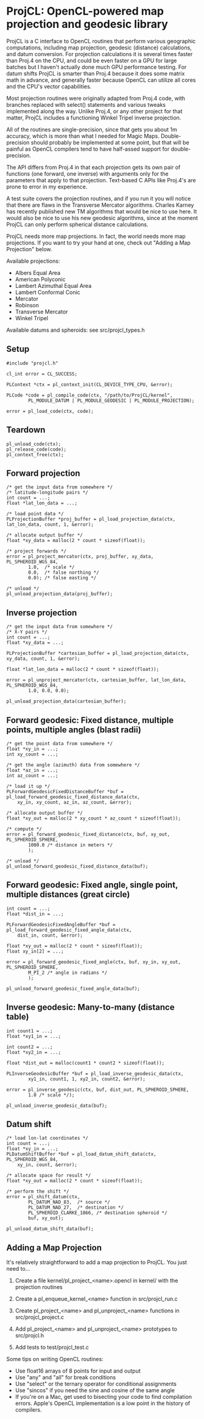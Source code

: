 ProjCL: OpenCL-powered map projection and geodesic library
==

ProjCL is a C interface to OpenCL routines that perform various geographic
computations, including map projection, geodesic (distance) calculations, and
datum conversion. For projection calculations it is several times faster than
Proj.4 on the CPU, and could be even faster on a GPU for large batches but I
haven't actually done much GPU performance testing. For datum shifts ProjCL
is smarter than Proj.4 because it does some matrix math in advance, and generally
faster because OpenCL can utilize all cores and the CPU's vector capabilities.

Most projection routines were originally adapted from Proj.4 code, with
branches replaced with select() statements and various tweaks implemented along
the way. Unlike Proj.4, or any other project for that matter, ProjCL includes a
functioning Winkel Tripel inverse projection.

All of the routines are single-precision, since that gets you about 1m accuracy,
which is more than what I needed for Magic Maps. Double-precision should
probably be implemented at some point, but that will be painful as OpenCL
compilers tend to have half-assed support for double-precision.

The API differs from Proj.4 in that each projection gets its own pair of
functions (one forward, one inverse) with arguments only for the parameters
that apply to that projection. Text-based C APIs like Proj.4's are prone to
error in my experience.

A test suite covers the projection routines, and if you run it you will notice
that there are flaws in the Transverse Mercator algorithms. Charles Karney has
recently published new TM algorithms that would be nice to use here. It would
also be nice to use his new geodesic algorithms, since at the moment ProjCL can
only perform spherical distance calculations.

ProjCL needs more map projections. In fact, the world needs more map projections.
If you want to try your hand at one, check out "Adding a Map Projection" below.

Available projections:
* Albers Equal Area
* American Polyconic
* Lambert Azimuthal Equal Area
* Lambert Conformal Conic
* Mercator
* Robinson
* Transverse Mercator
* Winkel Tripel

Available datums and spheroids: see src/projcl_types.h

Setup
--

    #include "projcl.h"

    cl_int error = CL_SUCCESS;

    PLContext *ctx = pl_context_init(CL_DEVICE_TYPE_CPU, &error);

    PLCode *code = pl_compile_code(ctx, "/path/to/ProjCL/kernel", 
            PL_MODULE_DATUM | PL_MODULE_GEODESIC | PL_MODULE_PROJECTION);

    error = pl_load_code(ctx, code);

Teardown
--
    pl_unload_code(ctx);
    pl_release_code(code);
    pl_context_free(ctx);

Forward projection
--

    /* get the input data from somewhere */
    /* latitude-longitude pairs */
    int count = ...;
    float *lat_lon_data = ...;

    /* load point data */
    PLProjectionBuffer *proj_buffer = pl_load_projection_data(ctx, lat_lon_data, count, 1, &error);

    /* allocate output buffer */
    float *xy_data = malloc(2 * count * sizeof(float));

    /* project forwards */
    error = pl_project_mercator(ctx, proj_buffer, xy_data, PL_SPHEROID_WGS_84, 
            1.0,  /* scale */
            0.0,  /* false northing */
            0.0); /* false easting */

    /* unload */
    pl_unload_projection_data(proj_buffer);

Inverse projection
--

    /* get the input data from somewhere */
    /* X-Y pairs */
    int count = ...;
    float *xy_data = ...;

    PLProjectionBuffer *cartesian_buffer = pl_load_projection_data(ctx, xy_data, count, 1, &error);

    float *lat_lon_data = malloc(2 * count * sizeof(float));

    error = pl_unproject_mercator(ctx, cartesian_buffer, lat_lon_data, PL_SPHEROID_WGS_84,
            1.0, 0.0, 0.0);

    pl_unload_projection_data(cartesian_buffer);

Forward geodesic: Fixed distance, multiple points, multiple angles (blast radii)
--

    /* get the point data from somewhere */
    float *xy_in = ...;
    int xy_count = ...;

    /* get the angle (azimuth) data from somewhere */
    float *az_in = ...;
    int az_count = ...;

    /* load it up */
    PLForwardGeodesicFixedDistanceBuffer *buf = pl_load_forward_geodesic_fixed_distance_data(ctx,
        xy_in, xy_count, az_in, az_count, &error);

    /* allocate output buffer */
    float *xy_out = malloc(2 * xy_count * az_count * sizeof(float));

    /* compute */
    error = pl_forward_geodesic_fixed_distance(ctx, buf, xy_out, PL_SPHEROID_SPHERE,
            1000.0 /* distance in meters */
            );

    /* unload */
    pl_unload_forward_geodesic_fixed_distance_data(buf);

Forward geodesic: Fixed angle, single point, multiple distances (great circle)
--

    int count = ...;
    float *dist_in = ...;

    PLForwardGeodesicFixedAngleBuffer *buf = pl_load_forward_geodesic_fixed_angle_data(ctx,
        dist_in, count, &error);

    float *xy_out = malloc(2 * count * sizeof(float));
    float xy_in[2] = ...;
    
    error = pl_forward_geodesic_fixed_angle(ctx, buf, xy_in, xy_out, PL_SPHEROID_SPHERE, 
            M_PI_2 /* angle in radians */
            );

    pl_unload_forward_geodesic_fixed_angle_data(buf);

Inverse geodesic: Many-to-many (distance table)
--

    int count1 = ...;
    float *xy1_in = ...;

    int count2 = ...;
    float *xy2_in = ...;

    float *dist_out = malloc(count1 * count2 * sizeof(float));

    PLInverseGeodesicBuffer *buf = pl_load_inverse_geodesic_data(ctx, 
            xy1_in, count1, 1, xy2_in, count2, &error);

    error = pl_inverse_geodesic(ctx, buf, dist_out, PL_SPHEROID_SPHERE, 
            1.0 /* scale */);

    pl_unload_inverse_geodesic_data(buf);

Datum shift
--

    /* load lon-lat coordinates */
    int count = ...;
    float *xy_in = ...;
    PLDatumShiftBuffer *buf = pl_load_datum_shift_data(ctx, PL_SPHEROID_WGS_84,
        xy_in, count, &error);

    /* allocate space for result */
    float *xy_out = malloc(2 * count * sizeof(float));

    /* perform the shift */
    error = pl_shift_datum(ctx, 
            PL_DATUM_NAD_83,  /* source */
            PL_DATUM_NAD_27,  /* destination */
            PL_SPHEROID_CLARKE_1866, /* destination spheroid */
            buf, xy_out);

    pl_unload_datum_shift_data(buf);

Adding a Map Projection
--

It's relatively straightforward to add a map projection to ProjCL. You just
need to...

1. Create a file kernel/pl_project_&lt;name&gt;.opencl in kernel/ with the projection routines

2. Create a pl_enqueue_kernel_&lt;name&gt; function in src/projcl_run.c

3. Create pl_project_&lt;name&gt; and pl_unproject_&lt;name&gt; functions in src/projcl_project.c

4. Add pl_project_&lt;name&gt; and pl_unproject_&lt;name&gt; prototypes to src/projcl.h

5. Add tests to test/projcl_test.c

Some tips on writing OpenCL routines:

* Use float16 arrays of 8 points for input and output
* Use "any" and "all" for break conditions
* Use "select" or the ternary operator for conditional assignments
* Use "sincos" if you need the sine and cosine of the same angle
* If you're on a Mac, get used to bisecting your code to find compilation
  errors. Apple's OpenCL implementation is a low point in the history of
  compilers.
